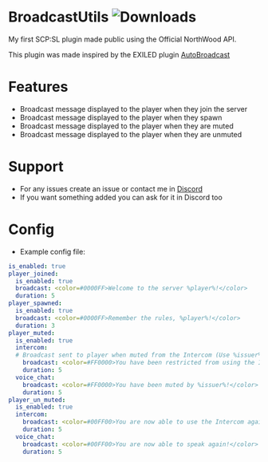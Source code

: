 # BroadcastUtils ![Downloads](https://img.shields.io/github/downloads/TosTax/BroadcastUtils/total)
 My first SCP:SL plugin made public using the Official NorthWood API.

 This plugin was made inspired by the EXILED plugin [AutoBroadcast](https://github.com/Misfiy/AutoBroadcast)

 # Features
* Broadcast message displayed to the player when they join the server
* Broadcast message displayed to the player when they spawn
* Broadcast message displayed to the player when they are muted
* Broadcast message displayed to the player when they are unmuted

# Support
* For any issues create an issue or contact me in [Discord](https://discord.gg/fxHnJNukfp)
* If you want something added you can ask for it in Discord too

# Config
* Example config file:
```yaml
is_enabled: true
player_joined:
  is_enabled: true
  broadcast: <color=#0000FF>Welcome to the server %player%!</color>
  duration: 5
player_spawned:
  is_enabled: true
  broadcast: <color=#0000FF>Remember the rules, %player%!</color>
  duration: 3
player_muted:
  is_enabled: true
  intercom:
  # Broadcast sent to player when muted from the Intercom (Use %issuer% to get the nickname of the moderator)
    broadcast: <color=#FF0000>You have been restricted from using the Intercom!</color>
    duration: 5
  voice_chat:
    broadcast: <color=#FF0000>You have been muted by %issuer%!</color>
    duration: 5
player_un_muted:
  is_enabled: true
  intercom:
    broadcast: <color=#00FF00>You are now able to use the Intercom again!</color>
    duration: 5
  voice_chat:
    broadcast: <color=#00FF00>You are now able to speak again!</color>
    duration: 5
```
